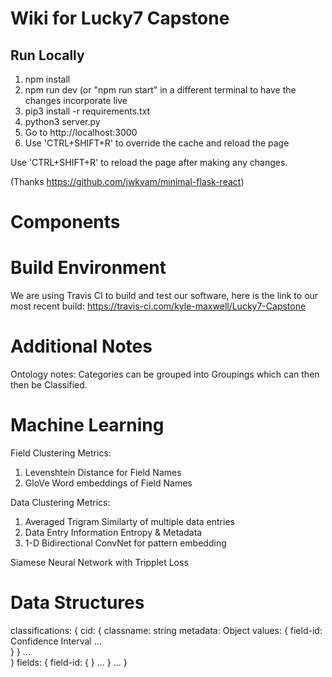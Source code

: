 # Wiki for Lucky7 Capstone


## Run Locally

1. npm install
2. npm run dev (or "npm run start" in a different terminal to have the changes incorporate live
3. pip3 install -r requirements.txt
4. python3 server.py
5. Go to http://localhost:3000
6. Use 'CTRL+SHIFT+R' to override the cache and reload the page

Use 'CTRL+SHIFT+R' to reload the page after making any changes.

(Thanks https://github.com/jwkvam/minimal-flask-react)

# Components


# Build Environment

We are using Travis CI to build and test our software, here is the link to our most recent build: 
https://travis-ci.com/kyle-maxwell/Lucky7-Capstone

# Additional Notes

Ontology notes:
Categories can be grouped into Groupings which can then then be Classified.


# Machine Learning 

Field Clustering Metrics:
1. Levenshtein Distance for Field Names
2. GloVe Word embeddings of Field Names

Data Clustering Metrics:
1. Averaged Trigram Similarty of multiple data entries
2. Data Entry Information Entropy & Metadata
3. 1-D Bidirectional ConvNet for pattern embedding

Siamese Neural Network with Tripplet Loss


# Data Structures
classifications:
{
  cid: {
    classname: string
    metadata: Object
    values: {
      field-id: Confidence Interval
      ...           
    }
  }
  ...    
}
fields:
{ 
    field-id: {
    }
    ... 
  }
  ...
}

